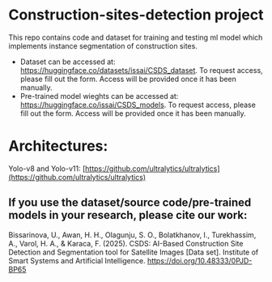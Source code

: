 # Construction-sites-detection project
This repo contains code and dataset for training and testing ml model which implements instance segmentation of construction sites. 

* Dataset can be accessed at: https://huggingface.co/datasets/issai/CSDS_dataset. To request access, please fill out the form. Access will be provided once it has been manually.
* Pre-trained model wieghts can be accessed at: https://huggingface.co/issai/CSDS_models. To request access, please fill out the form. Access will be provided once it has been manually.


# Architectures:
Yolo-v8 and Yolo-v11: [https://github.com/ultralytics/ultralytics](https://github.com/ultralytics/ultralytics) <br/> 


## If you use the dataset/source code/pre-trained models in your research, please cite our work:

Bissarinova, U., Awan, H. H., Olagunju, S. O., Bolatkhanov, I., Turekhassim, A., Varol, H. A., & Karaca, F. (2025). CSDS: AI-Based Construction Site Detection and Segmentation tool for Satellite Images [Data set]. Institute of Smart Systems and Artificial Intelligence. https://doi.org/10.48333/0PJD-BP65
